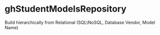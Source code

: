 # ghStudentModelsRepository
Build hierarchically from Relational (SQL\NoSQL, Database Vendor, Model Name)
